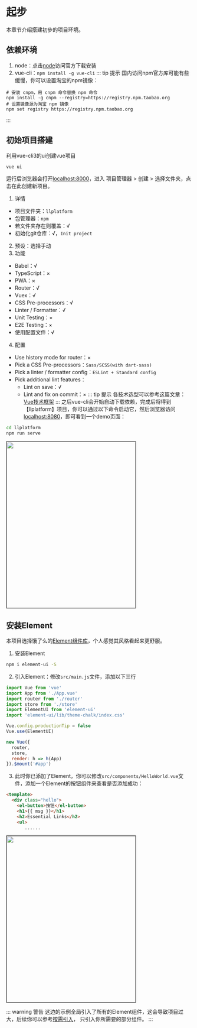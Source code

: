 # 起步
本章节介绍搭建初步的项目环境。

## 依赖环境
1. node：点击[node](https://nodejs.org/zh-cn/)访问官方下载安装
2. vue-cli：`npm install -g vue-cli`
::: tip 提示
国内访问npm官方库可能有些缓慢，你可以设置淘宝的npm镜像：
```
# 安装 cnpm，用 cnpm 命令替换 npm 命令
npm install -g cnpm --registry=https://registry.npm.taobao.org
# 设置镜像源为淘宝 npm 镜像
npm set registry https://registry.npm.taobao.org
```
:::

## 初始项目搭建
利用vue-cli3的ui创建vue项目
``` bash
vue ui
```
运行后浏览器会打开[localhost:8000](localhost:8000)，进入 项目管理器 > 创建 > 选择文件夹，点击在此创建新项目。
1. 详情
  - 项目文件夹：`llplatform`
  - 包管理器：`npm`
  - 若文件夹存在则覆盖：√
  - 初始化git仓库：√，`Init project`
2. 预设：选择手动
3. 功能
  - Babel：√
  - TypeScript：×
  - PWA：×
  - Router：√
  - Vuex：√
  - CSS Pre-processors：√
  - Linter / Formatter：√
  - Unit Testing：×
  - E2E Testing：×
  - 使用配置文件：√
4. 配置
  - Use history mode for router：×
  - Pick a CSS Pre-processors：`Sass/SCSS(with dart-sass)`
  - Pick a linter / formatter config：`ESLint + Standard config`
  - Pick additional lint features：
    - Lint on save：√
    - Lint and fix on commit：×
::: tip 提示
各技术选型可以参考这篇文章：[Vue技术框架](https://linjinze999.github.io/learning/vue/technology.html)
:::
之后vue-cli会开始自动下载依赖，完成后将得到【llplatform】项目，你可以通过以下命令启动它，然后浏览器访问[localhost:8080](localhost:8080)，即可看到一个demo页面：
``` bash
cd llplatform
npm run serve
```
<img src="/assets/img/vue-llplatform/start-demo.PNG" height="450" width="350" style="border: 1px solid #000">

## 安装Element
本项目选择饿了么的[Element组件库](http://element-cn.eleme.io/#/zh-CN/component/installation)，个人感觉其风格看起来更舒服。
1. 安装Element
``` bash
npm i element-ui -S
```
2. 引入Element：修改`src/main.js`文件，添加以下三行
``` js {5,6,9}
import Vue from 'vue'
import App from './App.vue'
import router from './router'
import store from './store'
import ElementUI from 'element-ui'
import 'element-ui/lib/theme-chalk/index.css'

Vue.config.productionTip = false
Vue.use(ElementUI)

new Vue({
  router,
  store,
  render: h => h(App)
}).$mount('#app')

```
3. 此时你已添加了Element，你可以修改`src/components/HelloWorld.vue`文件，添加一个Element的按钮组件来查看是否添加成功：
``` html {3}
<template>
  <div class="hello">
    <el-button>按钮</el-button>
    <h1>{{ msg }}</h1>
    <h2>Essential Links</h2>
    <ul>
       ......
```

<img src="/assets/img/vue-llplatform/start-demo-element.PNG" height="450" width="350" style="border: 1px solid #000">

::: warning 警告
这边的示例全局引入了所有的Element组件，这会导致项目过大，后续你可以参考[按需引入](https://element.eleme.io/#/zh-CN/component/quickstart#an-xu-yin-ru)，
只引入你所需要的部分组件。
:::
